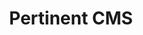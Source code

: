 ---
title: Pertinent CMS
category: web
description: Step by step tutorial on how to stop being sad and being awesome instead.
picture: /content/projects/pertinent-cms.jpg
linkText: 'Available on GitLab'
link: https://gitlab.com/Syskin/pertinent-front
icon: /content/projects/gitlab-icon.png
technologies: ['javascript', 'nuxtjs', 'vuejs', 'tailwindcss', 'strapi', 'mongodb']
index: 1
---